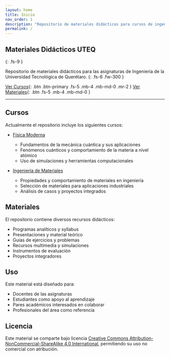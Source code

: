 ```yaml
---
layout: home
title: Inicio
nav_order: 1
description: "Repositorio de materiales didácticos para cursos de ingeniería de la UTEQ"
permalink: /
---
```


## Materiales Didácticos UTEQ
{: .fs-9 }

Repositorio de materiales didácticos para las asignaturas de Ingeniería de la Universidad Tecnológica de Querétaro.
{: .fs-6 .fw-300 }

[Ver Cursos](#cursos){: .btn .btn-primary .fs-5 .mb-4 .mb-md-0 .mr-2 }
[Ver Materiales](#materiales){: .btn .fs-5 .mb-4 .mb-md-0 }

---

## Cursos

Actualmente el repositorio incluye los siguientes cursos:

- [Física Moderna](/cursos/fisica-moderna)
  - Fundamentos de la mecánica cuántica y sus aplicaciones
  - Fenómenos cuánticos y comportamiento de la materia a nivel atómico
  - Uso de simulaciones y herramientas computacionales

- [Ingeniería de Materiales](/cursos/ingenieria-materiales)
  - Propiedades y comportamiento de materiales en ingeniería
  - Selección de materiales para aplicaciones industriales
  - Análisis de casos y proyectos integrados

## Materiales

El repositorio contiene diversos recursos didácticos:

- Programas analíticos y syllabus
- Presentaciones y material teórico
- Guías de ejercicios y problemas
- Recursos multimedia y simulaciones
- Instrumentos de evaluación
- Proyectos integradores

## Uso

Este material está diseñado para:

- Docentes de las asignaturas
- Estudiantes como apoyo al aprendizaje
- Pares académicos interesados en colaborar
- Profesionales del área como referencia

## Licencia

Este material se comparte bajo licencia [Creative Commons Attribution-NonCommercial-ShareAlike 4.0 International](https://creativecommons.org/licenses/by-nc-sa/4.0/), permitiendo su uso no comercial con atribución.